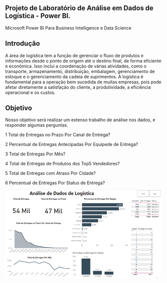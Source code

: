

## Projeto de Laboratório de Análise em Dados de Logística - Power BI.

Microsoft Power BI Para Business Intelligence e Data Science

## Introdução

A área de logística tem a função de gerenciar o fluxo de produtos e informações desde o 
ponto de origem até o destino final, de forma eficiente e econômica. Isso inclui a coordenação 
de  várias  atividades,  como  o  transporte,  armazenamento,  distribuição,  embalagem, 
gerenciamento de estoque e o gerenciamento da cadeia de suprimentos.
   A logística é fundamental para a operação bem sucedida de muitas empresas, pois pode 
afetar diretamente a satisfação do cliente, a produtividade, a eficiência operacional 
e os custos. 

## Objetivo

Nosso objetivo será realizar um extenso trabalho de análise nos dados, e 
responder algumas perguntas.

1 Total de Entregas no Prazo Por Canal de Entrega?

2 Percentual de Entregas Antecipadas Por Equipede de Entrega?

3 Total de Entregas Por Mês?

4 Total de Entregas de Produtos dos Top5 Vendedores?

5 Total de Entregas com Atraso Por Cidade?

6 Percentual de Entregas Por Status de Entrega?




<img src="https://github.com/jeffersonAsilva/Projeto_Analise_Dados_Logistica/blob/main/img1.PNG">










